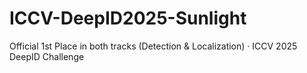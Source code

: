# ICCV-DeepID2025-Sunlight
Official 1st Place in both tracks (Detection &amp; Localization) · ICCV 2025 DeepID Challenge
